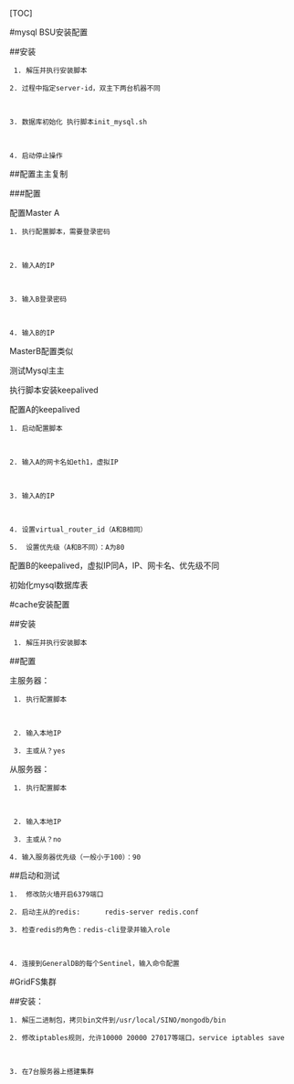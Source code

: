 ﻿[TOC]


#mysql BSU安装配置
##安装
     1. 解压并执行安装脚本
    2. 过程中指定server-id，双主下两台机器不同

    3. 数据库初始化 执行脚本init_mysql.sh

    4. 启动停止操作

##配置主主复制
###配置


配置Master A



    1. 执行配置脚本，需要登录密码

    2. 输入A的IP

    3. 输入B登录密码

    4. 输入B的IP
MasterB配置类似
测试Mysql主主
执行脚本安装keepalived
配置A的keepalived


    1. 启动配置脚本

    2. 输入A的网卡名如eth1，虚拟IP

    3. 输入A的IP

    4. 设置virtual_router_id（A和B相同）
    5.  设置优先级（A和B不同）：A为80

配置B的keepalived，虚拟IP同A，IP、网卡名、优先级不同

初始化mysql数据库表


#cache安装配置
##安装
     1. 解压并执行安装脚本


##配置
主服务器：


     1. 执行配置脚本

     2. 输入本地IP
     3. 主或从？yes
从服务器：


     1. 执行配置脚本

     2. 输入本地IP
     3. 主或从？no
    4. 输入服务器优先级（一般小于100）：90



##启动和测试
    1.  修改防火墙开启6379端口
    2. 启动主从的redis:      redis-server redis.conf
    3. 检查redis的角色：redis-cli登录并输入role

    4. 连接到GeneralDB的每个Sentinel，输入命令配置



#GridFS集群
##安装：
    1. 解压二进制包，拷贝bin文件到/usr/local/SINO/mongodb/bin
    2. 修改iptables规则，允许10000 20000 27017等端口，service iptables save

    3. 在7台服务器上搭建集群
